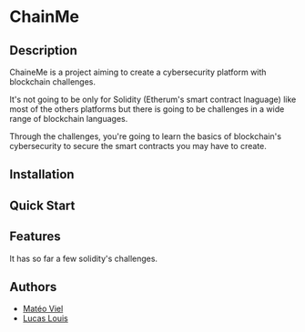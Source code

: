 # ChainMe

## Description

ChaineMe is a project aiming to create a cybersecurity platform with blockchain challenges.

It's not going to be only for Solidity (Etherum's smart contract lnaguage) like most of the others platforms but there is going to be challenges in a wide range of blockchain languages.

Through the challenges, you're going to learn the basics of blockchain's cybersecurity to secure the smart contracts you may have to create.

## Installation

## Quick Start

## Features

It has so far a few solidity's challenges.

## Authors
 - [Matéo Viel](https://github.com/mateoviel)
 - [Lucas Louis](https://github.com/VrncQuentin)